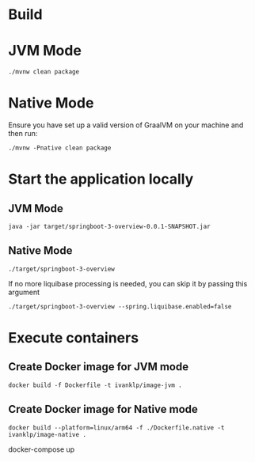 # Build

# JVM Mode
```
./mvnw clean package
```

# Native Mode
Ensure you have set up a valid version of GraalVM on your machine and then run:
```
./mvnw -Pnative clean package
```

# Start the application locally

## JVM Mode
```
java -jar target/springboot-3-overview-0.0.1-SNAPSHOT.jar
```

## Native Mode
```
./target/springboot-3-overview
```
If no more liquibase processing is needed, you can skip it by passing this argument
```
./target/springboot-3-overview --spring.liquibase.enabled=false
```


# Execute containers

## Create Docker image for JVM mode
```
docker build -f Dockerfile -t ivanklp/image-jvm .
```

## Create Docker image for Native mode
```
docker build --platform=linux/arm64 -f ./Dockerfile.native -t ivanklp/image-native .
```

docker-compose up
